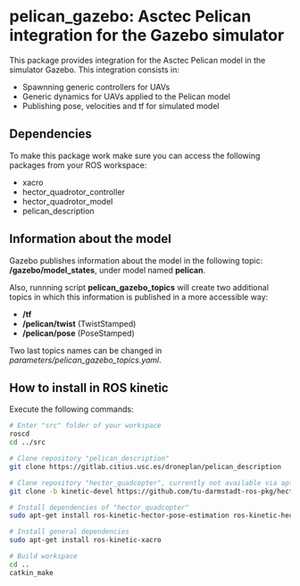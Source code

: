 #   pelican_gazebo: Asctec Pelican integration for the Gazebo simulator

This package provides integration for the Asctec Pelican
model in the simulator Gazebo. This integration consists in:
* Spawnning generic controllers for UAVs
* Generic dynamics for UAVs applied to the Pelican model
* Publishing pose, velocities and tf for simulated model

## Dependencies
To make this package work make sure you can access the 
following packages from your ROS workspace:
* xacro
* hector_quadrotor_controller
* hector_quadrotor_model
* pelican_description


## Information about the model
Gazebo publishes information about the model in the following topic:
**/gazebo/model_states**, under model named **pelican**.

Also, runnning script **pelican_gazebo_topics** will create two
additional topics in which this information is published in a more
accessible way:
* **/tf** 
* **/pelican/twist** (TwistStamped)
* **/pelican/pose** (PoseStamped)

Two last topics names can be changed in *parameters/pelican_gazebo_topics.yaml*.

## How to install in ROS kinetic
Execute the following commands:
```bash
# Enter "src" folder of your workspace
roscd
cd ../src

# Clone repository "pelican_description"
git clone https://gitlab.citius.usc.es/droneplan/pelican_description

# Clone repository "hector_quadcopter", currently not available via apt-get
git clone -b kinetic-devel https://github.com/tu-darmstadt-ros-pkg/hector_quadrotor.git

# Install dependencies of "hector_quadcopter"
sudo apt-get install ros-kinetic-hector-pose-estimation ros-kinetic-hector-gazebo-plugins ros-kinetic-hardware-interface ros-kinetic-controller-interface ros-kinetic-gazebo-ros-control

# Install general dependencies
sudo apt-get install ros-kinetic-xacro

# Build workspace
cd ..
catkin_make
```